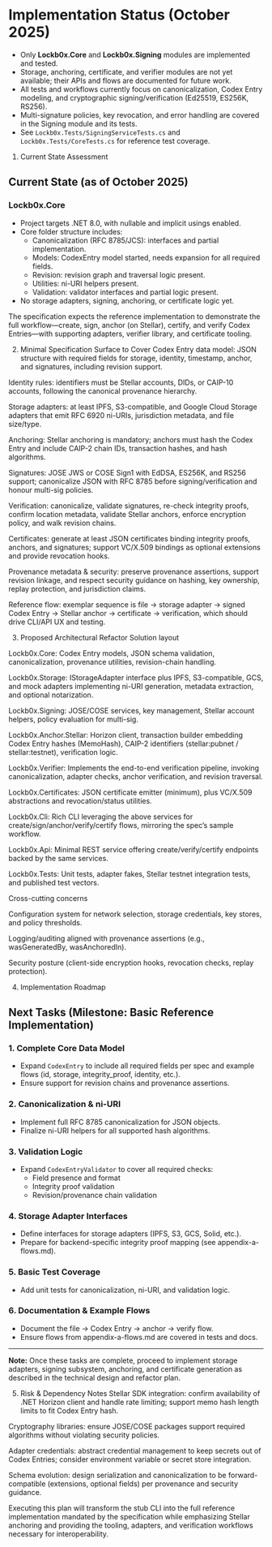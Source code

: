 # Implementation Status (October 2025)

- Only **Lockb0x.Core** and **Lockb0x.Signing** modules are implemented and tested.
- Storage, anchoring, certificate, and verifier modules are not yet available; their APIs and flows are documented for future work.
- All tests and workflows currently focus on canonicalization, Codex Entry modeling, and cryptographic signing/verification (Ed25519, ES256K, RS256).
- Multi-signature policies, key revocation, and error handling are covered in the Signing module and its tests.
- See `Lockb0x.Tests/SigningServiceTests.cs` and `Lockb0x.Tests/CoreTests.cs` for reference test coverage.

1. Current State Assessment

## Current State (as of October 2025)

### Lockb0x.Core

- Project targets .NET 8.0, with nullable and implicit usings enabled.
- Core folder structure includes:
  - Canonicalization (RFC 8785/JCS): interfaces and partial implementation.
  - Models: CodexEntry model started, needs expansion for all required fields.
  - Revision: revision graph and traversal logic present.
  - Utilities: ni-URI helpers present.
  - Validation: validator interfaces and partial logic present.
- No storage adapters, signing, anchoring, or certificate logic yet.

The specification expects the reference implementation to demonstrate the full workflow—create, sign, anchor (on Stellar), certify, and verify Codex Entries—with supporting adapters, verifier library, and certificate tooling.

2. Minimal Specification Surface to Cover
   Codex Entry data model: JSON structure with required fields for storage, identity, timestamp, anchor, and signatures, including revision support.

Identity rules: identifiers must be Stellar accounts, DIDs, or CAIP-10 accounts, following the canonical provenance hierarchy.

Storage adapters: at least IPFS, S3-compatible, and Google Cloud Storage adapters that emit RFC 6920 ni-URIs, jurisdiction metadata, and file size/type.

Anchoring: Stellar anchoring is mandatory; anchors must hash the Codex Entry and include CAIP-2 chain IDs, transaction hashes, and hash algorithms.

Signatures: JOSE JWS or COSE Sign1 with EdDSA, ES256K, and RS256 support; canonicalize JSON with RFC 8785 before signing/verification and honour multi-sig policies.

Verification: canonicalize, validate signatures, re-check integrity proofs, confirm location metadata, validate Stellar anchors, enforce encryption policy, and walk revision chains.

Certificates: generate at least JSON certificates binding integrity proofs, anchors, and signatures; support VC/X.509 bindings as optional extensions and provide revocation hooks.

Provenance metadata & security: preserve provenance assertions, support revision linkage, and respect security guidance on hashing, key ownership, replay protection, and jurisdiction claims.

Reference flow: exemplar sequence is file → storage adapter → signed Codex Entry → Stellar anchor → certificate → verification, which should drive CLI/API UX and testing.

3. Proposed Architectural Refactor
   Solution layout

Lockb0x.Core: Codex Entry models, JSON schema validation, canonicalization, provenance utilities, revision-chain handling.

Lockb0x.Storage: IStorageAdapter interface plus IPFS, S3-compatible, GCS, and mock adapters implementing ni-URI generation, metadata extraction, and optional notarization.

Lockb0x.Signing: JOSE/COSE services, key management, Stellar account helpers, policy evaluation for multi-sig.

Lockb0x.Anchor.Stellar: Horizon client, transaction builder embedding Codex Entry hashes (MemoHash), CAIP-2 identifiers (stellar:pubnet / stellar:testnet), verification logic.

Lockb0x.Verifier: Implements the end-to-end verification pipeline, invoking canonicalization, adapter checks, anchor verification, and revision traversal.

Lockb0x.Certificates: JSON certificate emitter (minimum), plus VC/X.509 abstractions and revocation/status utilities.

Lockb0x.Cli: Rich CLI leveraging the above services for create/sign/anchor/verify/certify flows, mirroring the spec’s sample workflow.

Lockb0x.Api: Minimal REST service offering create/verify/certify endpoints backed by the same services.

Lockb0x.Tests: Unit tests, adapter fakes, Stellar testnet integration tests, and published test vectors.

Cross-cutting concerns

Configuration system for network selection, storage credentials, key stores, and policy thresholds.

Logging/auditing aligned with provenance assertions (e.g., wasGeneratedBy, wasAnchoredIn).

Security posture (client-side encryption hooks, revocation checks, replay protection).

4. Implementation Roadmap

## Next Tasks (Milestone: Basic Reference Implementation)

### 1. Complete Core Data Model

- Expand `CodexEntry` to include all required fields per spec and example flows (id, storage, integrity_proof, identity, etc.).
- Ensure support for revision chains and provenance assertions.

### 2. Canonicalization & ni-URI

- Implement full RFC 8785 canonicalization for JSON objects.
- Finalize ni-URI helpers for all supported hash algorithms.

### 3. Validation Logic

- Expand `CodexEntryValidator` to cover all required checks:
  - Field presence and format
  - Integrity proof validation
  - Revision/provenance chain validation

### 4. Storage Adapter Interfaces

- Define interfaces for storage adapters (IPFS, S3, GCS, Solid, etc.).
- Prepare for backend-specific integrity proof mapping (see appendix-a-flows.md).

### 5. Basic Test Coverage

- Add unit tests for canonicalization, ni-URI, and validation logic.

### 6. Documentation & Example Flows

- Document the file → Codex Entry → anchor → verify flow.
- Ensure flows from appendix-a-flows.md are covered in tests and docs.

---

**Note:** Once these tasks are complete, proceed to implement storage adapters, signing subsystem, anchoring, and certificate generation as described in the technical design and refactor plan.

5. Risk & Dependency Notes
   Stellar SDK integration: confirm availability of .NET Horizon client and handle rate limiting; support memo hash length limits to fit Codex Entry hash.

Cryptography libraries: ensure JOSE/COSE packages support required algorithms without violating security policies.

Adapter credentials: abstract credential management to keep secrets out of Codex Entries; consider environment variable or secret store integration.

Schema evolution: design serialization and canonicalization to be forward-compatible (extensions, optional fields) per provenance and security guidance.

Executing this plan will transform the stub CLI into the full reference implementation mandated by the specification while emphasizing Stellar anchoring and providing the tooling, adapters, and verification workflows necessary for interoperability.

